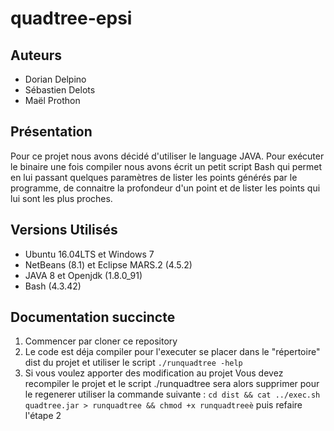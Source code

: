 # quadtree-epsi
## Auteurs
* Dorian Delpino
* Sébastien Delots
* Maël Prothon

## Présentation
Pour ce projet nous avons décidé d'utiliser le language JAVA. 
Pour exécuter le binaire une fois compiler nous avons écrit un petit script Bash qui permet en lui passant quelques paramètres de lister les points générés par le programme, de connaitre la profondeur d'un point et de lister les points qui lui sont les plus proches.

## Versions Utilisés
* Ubuntu 16.04LTS et Windows 7
* NetBeans (8.1) et Eclipse MARS.2 (4.5.2)
* JAVA 8 et Openjdk (1.8.0_91)
* Bash (4.3.42)

## Documentation succincte 

1. Commencer par cloner ce repository
2. Le code est déja compiler pour l'executer se placer dans le "répertoire" dist du projet et utiliser le script ```./runquadtree -help```
3. Si vous voulez apporter des modification au projet Vous devez recompiler le projet et le script ./runquadtree sera alors supprimer pour le regenerer utiliser la commande suivante : 
```cd dist && cat ../exec.sh quadtree.jar > runquadtree && chmod +x runquadtreeè``` puis refaire l'étape 2


